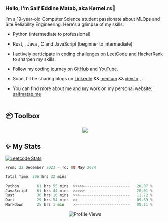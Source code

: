 ### Hello, I'm Saif Eddine Matab, aka Kernel.rs👋

I'm a 19-year-old Computer Science student passionate about MLOps and Site Reliability Engineering. Here's a glimpse of my skills:

- Python (intermediate to professional)
- Rust, , Java , C and JavaScript (beginner to intermediate)

- I actively participate in coding challenges on LeetCode and HackerRank to sharpen my skills.
- Follow my coding journey on [GitHub](https://github.com/Kernel-rb) and [YouTube](https://www.youtube.com/channel/UCnnPEdrDX0LJd2yJ7Q_TnKg).
- Soon, I'll be sharing blogs on [LinkedIn](https://www.linkedin.com/in/saif-matab/) && [medium](https://medium.com/@kernel.rb)  && [dev.to](https://dev.to/kernelrb) , .
- You can find more about me and my work on my personal website: [saifmatab.me](https://www.saifmatab.me/)
<br> <br>
## 📦 Toolbox
<p align="center">
  <a href="https://skillicons.dev">
    <img src="https://skillicons.dev/icons?i=py,rust,c,java,js,neovim" />
  </a>
</p>


## ✨ My Stats

[![Leetcode Stats](https://leetcard.jacoblin.cool/Kernel-rb)](https://leetcode.com/Kernel-rb)


<!--START_SECTION:waka-->

```python
From: 22 December 2023 - To: 08 May 2024

Total Time: 306 hrs 32 mins

Python        61 hrs 55 mins  >>>>>--------------------   20.07 %
JavaScript    61 hrs 44 mins  >>>>>--------------------   20.01 %
Rust          36 hrs 10 mins  >>>----------------------   11.72 %
Dart          29 hrs 54 mins  >>-----------------------   09.69 %
Markdown      25 hrs 1 min    >>-----------------------   08.11 %
```

<!--END_SECTION:waka-->


<div align="center">
  <img src="https://komarev.com/ghpvc/?username=Kernel-rb&label=PROFILE+VIEWS" alt="Profile Views">
</div>
